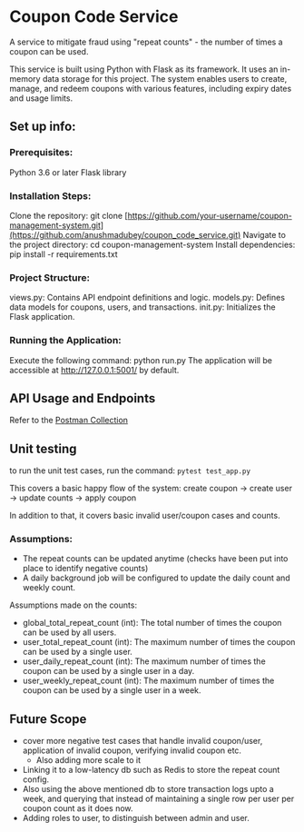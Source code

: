 # Coupon Code Service
A service to mitigate fraud using "repeat counts" - the number of times a coupon can be used.

This service is built using Python with Flask as its framework. It uses an in-memory data storage for this project. 
The system enables users to create, manage, and redeem coupons with various features, including expiry dates and usage limits.

## Set up info:
### Prerequisites:
Python 3.6 or later
Flask library

### Installation Steps:
Clone the repository: git clone [https://github.com/your-username/coupon-management-system.git](https://github.com/anushmadubey/coupon_code_service.git)
Navigate to the project directory: cd coupon-management-system
Install dependencies: pip install -r requirements.txt

### Project Structure:
views.py: Contains API endpoint definitions and logic.
models.py: Defines data models for coupons, users, and transactions.
init.py: Initializes the Flask application.


### Running the Application:
Execute the following command: python run.py
The application will be accessible at http://127.0.0.1:5001/ by default.

## API Usage and Endpoints
Refer to the [Postman Collection](https://github.com/anushmadubey/coupon_code_service/blob/main/docs/Coupon%20Code%20Service.postman_collection.json)


## Unit testing
to run the unit test cases, run the command: 
`pytest test_app.py`

This covers a basic happy flow of the system: 
create coupon -> create user -> update counts -> apply coupon

In addition to that, it covers basic invalid user/coupon cases and counts.

### Assumptions:
- The repeat counts can be updated anytime (checks have been put into place to identify negative counts)
- A daily background job will be configured to update the daily count and weekly count.

Assumptions made on the counts:
- global_total_repeat_count (int): The total number of times the coupon can be used by all users.
- user_total_repeat_count (int): The maximum number of times the coupon can be used by a single user.
- user_daily_repeat_count (int): The maximum number of times the coupon can be used by a single user in a day.
- user_weekly_repeat_count (int): The maximum number of times the coupon can be used by a single user in a week.


## Future Scope
- cover more negative test cases that handle invalid coupon/user, application of invalid coupon, verifying invalid coupon etc.
    - Also adding more scale to it
- Linking it to a low-latency db such as Redis to store the repeat count config.
- Also using the above mentioned db to store transaction logs upto a week, and querying that instead of maintaining a single row per user per coupon count as it does now.
- Adding roles to user, to distinguish between admin and user. 





